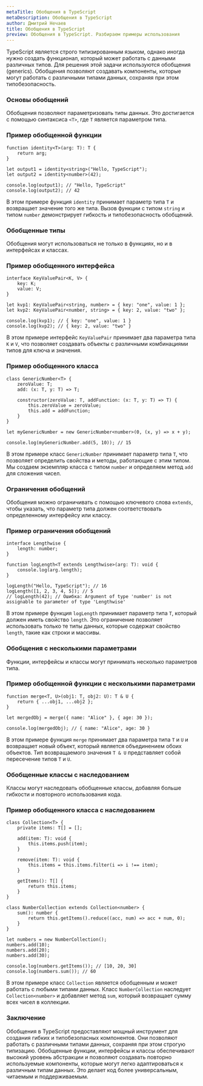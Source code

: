 ```yaml
---
metaTitle: Обобщения в TypeScript
metaDescription: Обобщения в TypeScript
author: Дмитрий Нечаев
title: Обобщения в TypeScript
preview: Обобщения в TypeScript. Разбираем примеры использования
---
```


TypeScript является строго типизированным языком, однако иногда нужно создать функционал, который может работать с данными различных типов. Для решения этой задачи используются обобщения (generics). Обобщения позволяют создавать компоненты, которые могут работать с различными типами данных, сохраняя при этом типобезопасность.

### Основы обобщений

Обобщения позволяют параметризовать типы данных. Это достигается с помощью синтаксиса `<T>`, где `T` является параметром типа.

### Пример обобщенной функции

```tsx
function identity<T>(arg: T): T {
    return arg;
}

let output1 = identity<string>("Hello, TypeScript");
let output2 = identity<number>(42);

console.log(output1); // "Hello, TypeScript"
console.log(output2); // 42

```

В этом примере функция `identity` принимает параметр типа `T` и возвращает значение того же типа. Вызов функции с типом `string` и типом `number` демонстрирует гибкость и типобезопасность обобщений.

### Обобщенные типы

Обобщения могут использоваться не только в функциях, но и в интерфейсах и классах.

### Пример обобщенного интерфейса

```tsx
interface KeyValuePair<K, V> {
    key: K;
    value: V;
}

let kvp1: KeyValuePair<string, number> = { key: "one", value: 1 };
let kvp2: KeyValuePair<number, string> = { key: 2, value: "two" };

console.log(kvp1); // { key: "one", value: 1 }
console.log(kvp2); // { key: 2, value: "two" }

```

В этом примере интерфейс `KeyValuePair` принимает два параметра типа `K` и `V`, что позволяет создавать объекты с различными комбинациями типов для ключа и значения.

### Пример обобщенного класса

```tsx
class GenericNumber<T> {
    zeroValue: T;
    add: (x: T, y: T) => T;

    constructor(zeroValue: T, addFunction: (x: T, y: T) => T) {
        this.zeroValue = zeroValue;
        this.add = addFunction;
    }
}

let myGenericNumber = new GenericNumber<number>(0, (x, y) => x + y);

console.log(myGenericNumber.add(5, 10)); // 15

```

В этом примере класс `GenericNumber` принимает параметр типа `T`, что позволяет определить свойства и методы, работающие с этим типом. Мы создаем экземпляр класса с типом `number` и определяем метод `add` для сложения чисел.

### Ограничения обобщений

Обобщения можно ограничивать с помощью ключевого слова `extends`, чтобы указать, что параметр типа должен соответствовать определенному интерфейсу или классу.

### Пример ограничения обобщений

```tsx
interface Lengthwise {
    length: number;
}

function logLength<T extends Lengthwise>(arg: T): void {
    console.log(arg.length);
}

logLength("Hello, TypeScript"); // 16
logLength([1, 2, 3, 4, 5]); // 5
// logLength(42); // Ошибка: Argument of type 'number' is not assignable to parameter of type 'Lengthwise'

```

В этом примере функция `logLength` принимает параметр типа `T`, который должен иметь свойство `length`. Это ограничение позволяет использовать только те типы данных, которые содержат свойство `length`, такие как строки и массивы.

### Обобщения с несколькими параметрами

Функции, интерфейсы и классы могут принимать несколько параметров типа.

### Пример обобщенной функции с несколькими параметрами

```tsx
function merge<T, U>(obj1: T, obj2: U): T & U {
    return { ...obj1, ...obj2 };
}

let mergedObj = merge({ name: "Alice" }, { age: 30 });

console.log(mergedObj); // { name: "Alice", age: 30 }

```

В этом примере функция `merge` принимает два параметра типа `T` и `U` и возвращает новый объект, который является объединением обоих объектов. Тип возвращаемого значения `T & U` представляет собой пересечение типов `T` и `U`.

### Обобщенные классы с наследованием

Классы могут наследовать обобщенные классы, добавляя больше гибкости и повторного использования кода.

### Пример обобщенного класса с наследованием

```tsx
class Collection<T> {
    private items: T[] = [];

    add(item: T): void {
        this.items.push(item);
    }

    remove(item: T): void {
        this.items = this.items.filter(i => i !== item);
    }

    getItems(): T[] {
        return this.items;
    }
}

class NumberCollection extends Collection<number> {
    sum(): number {
        return this.getItems().reduce((acc, num) => acc + num, 0);
    }
}

let numbers = new NumberCollection();
numbers.add(10);
numbers.add(20);
numbers.add(30);

console.log(numbers.getItems()); // [10, 20, 30]
console.log(numbers.sum()); // 60

```

В этом примере класс `Collection` является обобщенным и может работать с любыми типами данных. Класс `NumberCollection` наследует `Collection<number>` и добавляет метод `sum`, который возвращает сумму всех чисел в коллекции.

### Заключение

Обобщения в TypeScript предоставляют мощный инструмент для создания гибких и типобезопасных компонентов. Они позволяют работать с различными типами данных, сохраняя при этом строгую типизацию. Обобщенные функции, интерфейсы и классы обеспечивают высокий уровень абстракции и позволяют создавать повторно используемые компоненты, которые могут легко адаптироваться к различным типам данных. Это делает код более универсальным, читаемым и поддерживаемым.